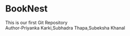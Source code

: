 # BookNest
This is our first Git Repository
<br>
Author-Priyanka Karki,Subhadra Thapa,Subeksha Khanal
